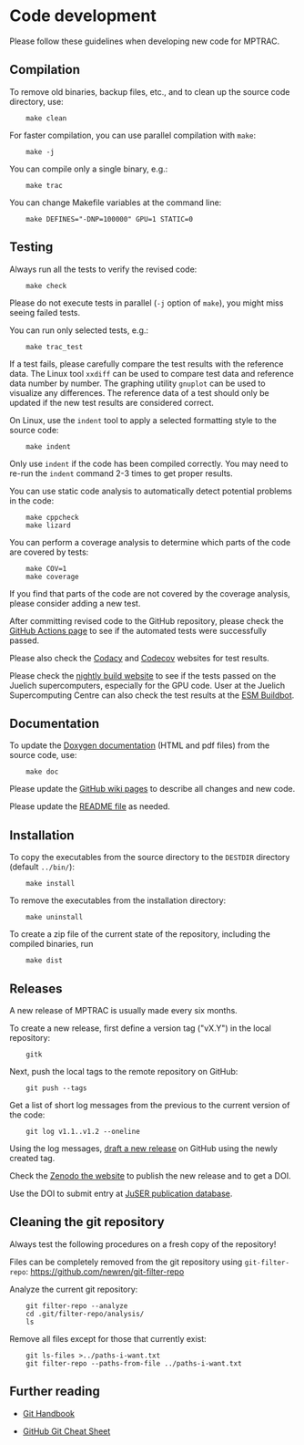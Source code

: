 # Code development

Please follow these guidelines when developing new code for MPTRAC.

## Compilation

To remove old binaries, backup files, etc., and to clean up the source code directory, use:

```
    make clean
```

For faster compilation, you can use parallel compilation with `make`:

```
    make -j
```

You can compile only a single binary, e.g.:

```
    make trac
```

You can change Makefile variables at the command line:

```
    make DEFINES="-DNP=100000" GPU=1 STATIC=0
```

## Testing

Always run all the tests to verify the revised code:

```
    make check
```

Please do not execute tests in parallel (`-j` option of `make`), you might miss seeing failed tests.

You can run only selected tests, e.g.:

```
    make trac_test
```

If a test fails, please carefully compare the test results with the reference data. The Linux tool `xxdiff` can be used to compare test data and reference data number by number. The graphing utility `gnuplot` can be used to visualize any differences. The reference data of a test should only be updated if the new test results are considered correct.

On Linux, use the `indent` tool to apply a selected formatting style to the source code:

```
    make indent
```

Only use `indent` if the code has been compiled correctly. You may need to re-run the `indent` command 2-3 times to get proper results.

You can use static code analysis to automatically detect potential problems in the code:

```
    make cppcheck
    make lizard
```

You can perform a coverage analysis to determine which parts of the code are covered by tests:

```
    make COV=1
    make coverage
```

If you find that parts of the code are not covered by the coverage analysis, please consider adding a new test.

After committing revised code to the GitHub repository, please check the [GitHub Actions page](https://github.com/slcs-jsc/mptrac/actions) to see if the automated tests were successfully passed.

Please also check the [Codacy](https://app.codacy.com/gh/slcs-jsc/mptrac?utm_source=github.com&utm_medium=referral&utm_content=slcs-jsc/mptrac&utm_campaign=Badge_Grade_Settings) and [Codecov](https://codecov.io/gh/slcs-jsc/mptrac) websites for test results.

Please check the [nightly build website](https://datapub.fz-juelich.de/slcs/mptrac/nightly_builds) to see if the tests passed on the Juelich supercomputers, especially for the GPU code. User at the Juelich Supercomputing Centre can also check the test results at the [ESM Buildbot](https://esm-buildbot.fz-juelich.de).

## Documentation

To update the [Doxygen documentation](https://slcs-jsc.github.io/mptrac/) (HTML and pdf files) from the source code, use:

```
    make doc
```

Please update the [GitHub wiki pages](https://github.com/slcs-jsc/mptrac/wiki/) to describe all changes and new code.

Please update the [README file](https://github.com/slcs-jsc/mptrac/blob/master/README.md) as needed.

## Installation

To copy the executables from the source directory to the `DESTDIR` directory (default `../bin/`):

```
    make install
```

To remove the executables from the installation directory:

```
    make uninstall
```

To create a zip file of the current state of the repository, including the compiled binaries, run

```
    make dist
```

## Releases

A new release of MPTRAC is usually made every six months.

To create a new release, first define a version tag ("vX.Y")  in the local repository:

```
    gitk
```

Next, push the local tags to the remote repository on GitHub:

```
    git push --tags
```

Get a list of short log messages from the previous to the current version of the code:

```
    git log v1.1..v1.2 --oneline
```

Using the log messages, [draft a new release](https://github.com/slcs-jsc/mptrac/releases/new) on GitHub using the newly created tag.

Check the [Zenodo the website](https://doi.org/10.5281/zenodo.4400597) to publish the new release and to get a DOI.

Use the DOI to submit entry at [JuSER publication database](https://juser.fz-juelich.de/).

## Cleaning the git repository

Always test the following procedures on a fresh copy of the repository!

Files can be completely removed from the git repository using `git-filter-repo`: https://github.com/newren/git-filter-repo

Analyze the current git repository:

```
    git filter-repo --analyze
    cd .git/filter-repo/analysis/
    ls
```

Remove all files except for those that currently exist:

```
    git ls-files >../paths-i-want.txt
    git filter-repo --paths-from-file ../paths-i-want.txt
```

## Further reading

- [Git Handbook](https://guides.github.com/introduction/git-handbook)

- [GitHub Git Cheat Sheet](https://training.github.com/downloads/github-git-cheat-sheet.pdf)
